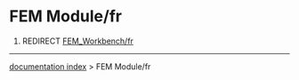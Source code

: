 # FEM Module/fr
1.  REDIRECT [FEM\_Workbench/fr](FEM_Workbench/fr.md)

---
[documentation index](../README.md) > FEM Module/fr
